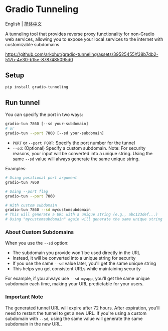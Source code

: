 # Gradio Tunneling

English | [简体中文](README_CN.md)

A tunneling tool that provides reverse proxy functionality for non-Gradio web services, allowing you to expose your local services to the internet with customizable subdomains.

https://github.com/arkohut/gradio-tunneling/assets/39525455/f38b7db2-517b-4e30-b15e-8787485095d0

## Setup

```sh
pip install gradio-tunneling
```

## Run tunnel

You can specify the port in two ways:

```sh
gradio-tun 7860 [--sd your-subdomain]
# or
gradio-tun --port 7860 [--sd your-subdomain]
```

- `PORT` or `--port PORT`: Specify the port number for the tunnel
- `--sd`: (Optional) Specify a custom subdomain. Note: For security reasons, your input will be converted into a unique string. Using the same `--sd` value will always generate the same unique string.

Examples:

```sh
# Using positional port argument
gradio-tun 7860

# Using --port flag
gradio-tun --port 7860

# With custom subdomain
gradio-tun 7860 --sd mycustomsubdomain
# This will generate a URL with a unique string (e.g., abc123def...)
# Using "mycustomsubdomain" again will generate the same unique string
```

### About Custom Subdomains

When you use the `--sd` option:

- The subdomain you provide won't be used directly in the URL
- Instead, it will be converted into a unique string for security
- If you use the same `--sd` value later, you'll get the same unique string
- This helps you get consistent URLs while maintaining security

For example, if you always use `--sd myapp`, you'll get the same unique subdomain each time, making your URL predictable for your users.

### Important Note

The generated tunnel URL will expire after 72 hours. After expiration, you'll need to restart the tunnel to get a new URL. If you're using a custom subdomain with `--sd`, using the same value will generate the same subdomain in the new URL.
